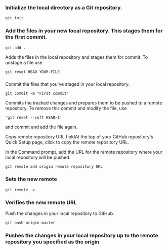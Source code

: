 ### Initialize the local directory as a Git repository.
~~~
git init
~~~
### Add the files in your new local repository. This stages them for the first commit.
~~~
git add .
~~~
 Adds the files in the local repository and stages them for commit. To unstage a file
 use 
 ~~~ 
 git reset HEAD YOUR-FILE
 ~~~

### 
Commit the files that you've staged in your local repository.

~~~
git commit -m "First commit"
~~~
 Commits the tracked changes and prepares them to be pushed to a remote repository. To remove this commit and modify the file, use
~~~
'git reset --soft HEAD~1' 
~~~
and commit and add the file again.

Copy remote repository URL fieldAt the top of your GitHub repository's Quick Setup page, click  to copy the remote repository URL.

In the Command prompt, add the URL for the remote repository where your local repository will be pushed.
~~~
git remote add origin remote repository URL
~~~
### Sets the new remote
~~~
git remote -v
~~~
### Verifies the new remote URL
Push the changes in your local repository to GitHub.
~~~
git push origin master
~~~
### Pushes the changes in your local repository up to the remote repository you specified as the origin
